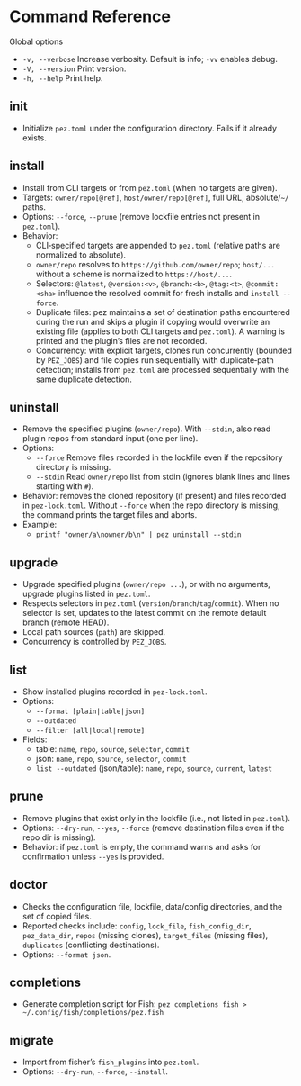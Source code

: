 # Command Reference

Global options

- `-v, --verbose` Increase verbosity. Default is info; `-vv` enables debug.
- `-V, --version` Print version.
- `-h, --help` Print help.

## init

- Initialize `pez.toml` under the configuration directory. Fails if it already exists.

## install

- Install from CLI targets or from `pez.toml` (when no targets are given).
- Targets: `owner/repo[@ref]`, `host/owner/repo[@ref]`, full URL, absolute/`~/` paths.
- Options: `--force`, `--prune` (remove lockfile entries not present in `pez.toml`).
- Behavior:
  - CLI‑specified targets are appended to `pez.toml` (relative paths are normalized to absolute).
  - `owner/repo` resolves to `https://github.com/owner/repo`; `host/...` without a scheme is normalized to `https://host/...`.
  - Selectors: `@latest`, `@version:<v>`, `@branch:<b>`, `@tag:<t>`, `@commit:<sha>` influence the resolved commit for fresh installs and `install --force`.
  - Duplicate files: pez maintains a set of destination paths encountered during the run and skips a plugin if copying would overwrite an existing file (applies to both CLI targets and `pez.toml`). A warning is printed and the plugin’s files are not recorded.
  - Concurrency: with explicit targets, clones run concurrently (bounded by `PEZ_JOBS`) and file copies run sequentially with duplicate‑path detection; installs from `pez.toml` are processed sequentially with the same duplicate detection.

## uninstall

- Remove the specified plugins (`owner/repo`). With `--stdin`, also read plugin repos from standard input (one per line).
- Options:
  - `--force` Remove files recorded in the lockfile even if the repository directory is missing.
  - `--stdin` Read `owner/repo` list from stdin (ignores blank lines and lines starting with `#`).
- Behavior: removes the cloned repository (if present) and files recorded in `pez-lock.toml`. Without `--force` when the repo directory is missing, the command prints the target files and aborts.
- Example:
  - `printf "owner/a\nowner/b\n" | pez uninstall --stdin`

## upgrade

- Upgrade specified plugins (`owner/repo ...`), or with no arguments, upgrade plugins listed in `pez.toml`.
- Respects selectors in `pez.toml` (`version`/`branch`/`tag`/`commit`). When no selector is set, updates to the latest commit on the remote default branch (remote HEAD).
- Local path sources (`path`) are skipped.
- Concurrency is controlled by `PEZ_JOBS`.

## list

- Show installed plugins recorded in `pez-lock.toml`.
- Options:
  - `--format [plain|table|json]`
  - `--outdated`
  - `--filter [all|local|remote]`
- Fields:
  - table: `name`, `repo`, `source`, `selector`, `commit`
  - json: `name`, `repo`, `source`, `selector`, `commit`
  - `list --outdated` (json/table): `name`, `repo`, `source`, `current`, `latest`

## prune

- Remove plugins that exist only in the lockfile (i.e., not listed in `pez.toml`).
- Options: `--dry-run`, `--yes`, `--force` (remove destination files even if the repo dir is missing).
- Behavior: if `pez.toml` is empty, the command warns and asks for confirmation unless `--yes` is provided.

## doctor

- Checks the configuration file, lockfile, data/config directories, and the set of copied files.
- Reported checks include: `config`, `lock_file`, `fish_config_dir`, `pez_data_dir`, `repos` (missing clones), `target_files` (missing files), `duplicates` (conflicting destinations).
- Options: `--format json`.

## completions

- Generate completion script for Fish: `pez completions fish > ~/.config/fish/completions/pez.fish`

## migrate

- Import from fisher’s `fish_plugins` into `pez.toml`.
- Options: `--dry-run`, `--force`, `--install`.
